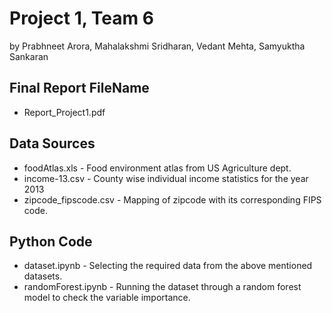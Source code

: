 # Project 1, Team 6
by Prabhneet Arora, Mahalakshmi Sridharan, Vedant Mehta, Samyuktha Sankaran

## Final Report FileName
 * Report_Project1.pdf

## Data Sources
 * foodAtlas.xls - Food environment atlas from US Agriculture dept.
 * income-13.csv - County wise individual income statistics for the year 2013
 * zipcode_fipscode.csv - Mapping of zipcode with its corresponding FIPS code.

## Python Code
 * dataset.ipynb - Selecting the required data from the above mentioned datasets.
 * randomForest.ipynb - Running the dataset through a random forest model to check the variable importance.

